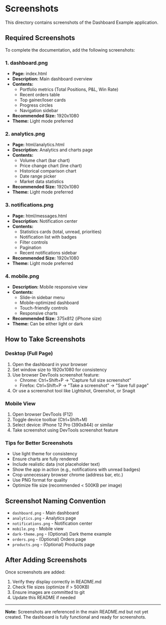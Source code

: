 # Screenshots

This directory contains screenshots of the Dashboard Example application.

## Required Screenshots

To complete the documentation, add the following screenshots:

### 1. dashboard.png
- **Page:** index.html
- **Description:** Main dashboard overview
- **Contents:**
  - Portfolio metrics (Total Positions, P&L, Win Rate)
  - Recent orders table
  - Top gainer/loser cards
  - Progress circles
  - Navigation sidebar
- **Recommended Size:** 1920x1080
- **Theme:** Light mode preferred

### 2. analytics.png
- **Page:** html/analytics.html
- **Description:** Analytics and charts page
- **Contents:**
  - Volume chart (bar chart)
  - Price change chart (line chart)
  - Historical comparison chart
  - Date range picker
  - Market data statistics
- **Recommended Size:** 1920x1080
- **Theme:** Light mode preferred

### 3. notifications.png
- **Page:** html/messages.html
- **Description:** Notification center
- **Contents:**
  - Statistics cards (total, unread, priorities)
  - Notification list with badges
  - Filter controls
  - Pagination
  - Recent notifications sidebar
- **Recommended Size:** 1920x1080
- **Theme:** Light mode preferred

### 4. mobile.png
- **Description:** Mobile responsive view
- **Contents:**
  - Slide-in sidebar menu
  - Mobile-optimized dashboard
  - Touch-friendly controls
  - Responsive charts
- **Recommended Size:** 375x812 (iPhone size)
- **Theme:** Can be either light or dark

## How to Take Screenshots

### Desktop (Full Page)
1. Open the dashboard in your browser
2. Set window size to 1920x1080 for consistency
3. Use browser DevTools screenshot feature:
   - Chrome: Ctrl+Shift+P → "Capture full size screenshot"
   - Firefox: Ctrl+Shift+P → "Take a screenshot" → "Save full page"
4. Or use a screenshot tool like Lightshot, Greenshot, or Snagit

### Mobile View
1. Open browser DevTools (F12)
2. Toggle device toolbar (Ctrl+Shift+M)
3. Select device: iPhone 12 Pro (390x844) or similar
4. Take screenshot using DevTools screenshot feature

### Tips for Better Screenshots
- Use light theme for consistency
- Ensure charts are fully rendered
- Include realistic data (not placeholder text)
- Show the app in action (e.g., notifications with unread badges)
- Crop unnecessary browser chrome (address bar, etc.)
- Use PNG format for quality
- Optimize file size (recommended < 500KB per image)

## Screenshot Naming Convention

- `dashboard.png` - Main dashboard
- `analytics.png` - Analytics page
- `notifications.png` - Notification center
- `mobile.png` - Mobile view
- `dark-theme.png` - (Optional) Dark theme example
- `orders.png` - (Optional) Orders page
- `products.png` - (Optional) Products page

## After Adding Screenshots

Once screenshots are added:
1. Verify they display correctly in README.md
2. Check file sizes (optimize if > 500KB)
3. Ensure images are committed to git
4. Update this README if needed

---

**Note:** Screenshots are referenced in the main README.md but not yet created. The dashboard is fully functional and ready for screenshots.
